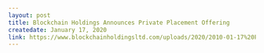 ```yaml
---
layout: post
title: Blockchain Holdings Announces Private Placement Offering
createdate: January 17, 2020
link: https://www.blockchainholdingsltd.com/uploads/2020/2010-01-17%20Private%20Placement%20and%20LTIP.pdf
---
```

